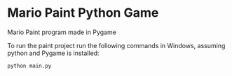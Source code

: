 # Mario Paint Python Game
Mario Paint program made in Pygame

To run the paint project run the following commands in Windows, assuming python and Pygame is installed:

```
python main.py

```
